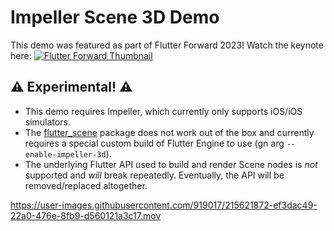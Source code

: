 # Impeller Scene 3D Demo

This demo was featured as part of Flutter Forward 2023! Watch the keynote here:
[![Flutter Forward Thumbnail](https://img.youtube.com/vi/zKQYGKAe5W8/0.jpg)](https://www.youtube.com/watch?v=zKQYGKAe5W8&t=7074s "Flutter Forward 2023")

## ⚠️ Experimental! ⚠️

* This demo requires Impeller, which currently only supports iOS/iOS simulators.
* The [flutter_scene](https://pub.dev/packages/flutter_scene) package does not work out of the box and currently requires a special custom build of Flutter Engine to use (gn arg `--enable-impeller-3d`).
* The underlying Flutter API used to build and render Scene nodes is _not_ supported and _will_ break repeatedly. Eventually, the API will be removed/replaced altogether.

https://user-images.githubusercontent.com/919017/215621872-ef3dac49-22a0-476e-8fb9-d560121a3c17.mov
